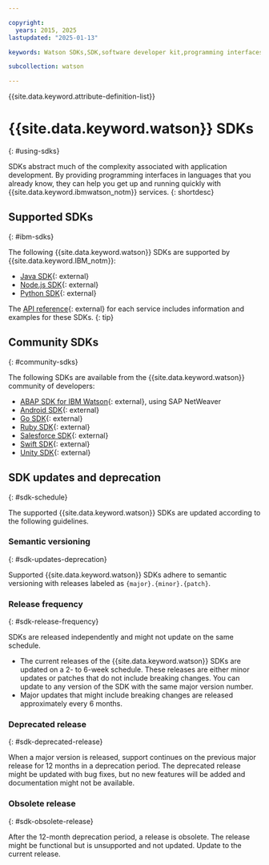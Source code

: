 ```yaml
---

copyright:
  years: 2015, 2025
lastupdated: "2025-01-13"

keywords: Watson SDKs,SDK,software developer kit,programming interfaces,wrappers

subcollection: watson

---
```


{{site.data.keyword.attribute-definition-list}}

# {{site.data.keyword.watson}} SDKs
{: #using-sdks}

SDKs abstract much of the complexity associated with application development. By providing programming interfaces in languages that you already know, they can help you get up and running quickly with {{site.data.keyword.ibmwatson_notm}} services.
{: shortdesc}

## Supported SDKs
{: #ibm-sdks}

The following {{site.data.keyword.watson}} SDKs are supported by {{site.data.keyword.IBM_notm}}:

* [Java SDK](https://github.com/watson-developer-cloud/java-sdk){: external}
* [Node.js SDK](https://github.com/watson-developer-cloud/node-sdk){: external}
* [Python SDK](https://github.com/watson-developer-cloud/python-sdk){: external}

The [API reference](https://{DomainName}/docs?tab=api-docs&category=ai%2Ccloud_pak){: external} for each service includes information and examples for these SDKs.
{: tip}

## Community SDKs
{: #community-sdks}

The following SDKs are available from the {{site.data.keyword.watson}} community of developers:

* [ABAP SDK for IBM Watson](https://github.com/watson-developer-cloud/abap-sdk-nwas){: external}, using SAP NetWeaver
* [Android SDK](https://github.com/watson-developer-cloud/android-sdk){: external}
* [Go SDK](https://github.com/watson-developer-cloud/go-sdk){: external}
* [Ruby SDK](https://github.com/watson-developer-cloud/ruby-sdk){: external}
* [Salesforce SDK](https://github.com/watson-developer-cloud/salesforce-sdk){: external}
* [Swift SDK](https://github.com/watson-developer-cloud/swift-sdk){: external}
* [Unity SDK](https://github.com/watson-developer-cloud/unity-sdk){: external}

## SDK updates and deprecation
{: #sdk-schedule}

The supported {{site.data.keyword.watson}} SDKs are updated according to the following guidelines.

### Semantic versioning
{: #sdk-updates-deprecation}

Supported {{site.data.keyword.watson}} SDKs adhere to semantic versioning with releases labeled as `{major}.{minor}.{patch}`.

### Release frequency
{: #sdk-release-frequency}

SDKs are released independently and might not update on the same schedule.

* The current releases of the {{site.data.keyword.watson}} SDKs are updated on a 2- to 6-week schedule. These releases are either minor updates or patches that do not include breaking changes. You can update to any version of the SDK with the same major version number.
* Major updates that might include breaking changes are released approximately every 6 months.

### Deprecated release
{: #sdk-deprecated-release}

When a major version is released, support continues on the previous major release for 12 months in a deprecation period. The deprecated release might be updated with bug fixes, but no new features will be added and documentation might not be available.

### Obsolete release
{: #sdk-obsolete-release}

After the 12-month deprecation period, a release is obsolete. The release might be functional but is unsupported and not updated. Update to the current release.
